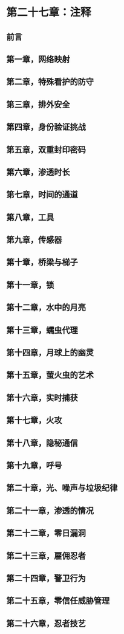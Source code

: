 # 第二十七章：注释

## 前言

## 第一章，网络映射

## 第二章，特殊看护的防守

## 第三章，排外安全

## 第四章，身份验证挑战

## 第五章，双重封印密码

## 第六章，渗透时长

## 第七章，时间的通道

## 第八章，工具

## 第九章，传感器

## 第十章，桥梁与梯子

## 第十一章，锁

## 第十二章，水中的月亮

## 第十三章，蠕虫代理

## 第十四章，月球上的幽灵

## 第十五章，萤火虫的艺术

## 第十六章，实时捕获

## 第十七章，火攻

## 第十八章，隐秘通信

## 第十九章，呼号

## 第二十章，光、噪声与垃圾纪律

## 第二十一章，渗透的情况

## 第二十二章，零日漏洞

## 第二十三章，雇佣忍者

## 第二十四章，警卫行为

## 第二十五章，零信任威胁管理

## 第二十六章，忍者技艺
